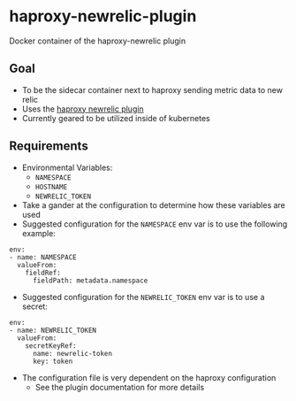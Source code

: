 # haproxy-newrelic-plugin
Docker container of the haproxy-newrelic plugin

## Goal
* To be the sidecar container next to haproxy sending metric data to new relic
* Uses the [haproxy newrelic plugin](https://newrelic.com/plugins/railsware-llc/14)
* Currently geared to be utilized inside of kubernetes

## Requirements
* Environmental Variables:
  * `NAMESPACE`
  * `HOSTNAME`
  * `NEWRELIC_TOKEN`
* Take a gander at the configuration to determine how these variables are used
* Suggested configuration for the `NAMESPACE` env var is to use the following
  example:
```
env:
- name: NAMESPACE
  valueFrom:
    fieldRef:
      fieldPath: metadata.namespace
```
* Suggested configuration for the `NEWRELIC_TOKEN` env var is to use a secret:
```
env:
- name: NEWRELIC_TOKEN
  valueFrom:
    secretKeyRef:
      name: newrelic-token
      key: token
```
* The configuration file is very dependent on the haproxy configuration
  * See the plugin documentation for more details
